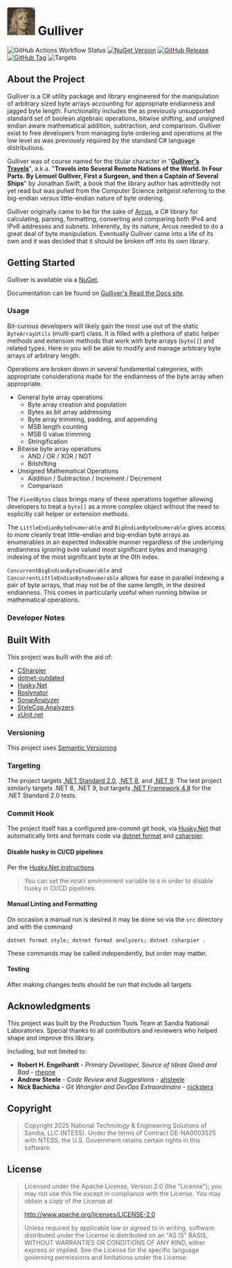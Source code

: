 ﻿# ![Gulliver](src/Gulliver/icon.png) Gulliver

![GitHub Actions Workflow Status](https://img.shields.io/github/actions/workflow/status/sandialabs/Gulliver/build.yml?branch=main)
[![NuGet Version](https://img.shields.io/nuget/v/Gulliver)](https://www.nuget.org/packages/Gulliver)
[![GitHub Release](https://img.shields.io/github/v/release/sandialabs/Gulliver)](https://github.com/sandialabs/Gulliver/releases)
[![GitHub Tag](https://img.shields.io/github/v/tag/sandialabs/Gulliver)](https://github.com/sandialabs/Gulliver/tags)
![Targets](https://img.shields.io/badge/.NET%20Standard%202.0%20|%20.NET%208.0%20|%20.NET%209.0-blue)

## About the Project

Gulliver is a C# utility package and library engineered for the manipulation of arbitrary sized byte arrays accounting for appropriate endianness and jagged byte length. Functionality includes the as previously unsupported standard set of boolean algebraic operations, bitwise shifting, and unsigned endian aware mathematical addition, subtraction, and comparison. Gulliver exist to free developers from managing byte ordering and operations at the low level as was previously required by the standard C# language distributions.

Gulliver was of course named for the titular character in "**[Gulliver's Travels](https://www.gutenberg.org/ebooks/829)**", a.k.a. "**Travels into Several Remote Nations of the World. In Four Parts. By Lemuel Gulliver, First a Surgeon, and then a Captain of Several Ships**" by Jonathan Swift, a book that the library author has admittedly not yet read but was pulled from the Computer Science zeitgeist referring to the big-endian versus little-endian nature of byte ordering.

Gulliver originally came to be for the sake of [Arcus](https://github.com/sandialabs/arcus), a C# library for calculating, parsing, formatting, converting and comparing both IPv4 and IPv6 addresses and subnets. Inherently, by its nature, Arcus needed to do a great deal of byte manipulation. Eventually Gulliver came into a life of its own and it was decided that it should be broken off into its own library.

## Getting Started

Gulliver is available via a [NuGet](https://www.nuget.org/packages/Gulliver/).

Documentation can be found on [Gulliver's Read the Docs site](https://gulliver.readthedocs.io/en/latest/).

### Usage

Bit-curious developers will likely gain the most use out of the static `ByteArrayUtils` (multi-part) class. It is filled with a plethora of static helper methods and extension methods that work with byte arrays (`byte[]`) and related types. Here in you will be able to modify and manage arbitrary byte arrays of arbitrary length.

Operations are broken down in several fundamental categories, with appropriate considerations made for the endianness of the byte array when appropriate.

- General byte array operations
  - Byte array creation and population
  - Bytes as bit array addressing
  - Byte array trimming, padding, and appending
  - MSB length counting
  - MSB 0 value trimming
  - Stringification
- Bitwise byte array operations
  - AND / OR / XOR / NOT
  - Bitshifting
- Unsigned Mathematical Operations
  - Addition / Subtraction / Increment / Decrement
  - Comparison

The `FixedBytes` class brings many of these operations together allowing developers to treat a `byte[]` as a more complex object without the need to explicitly call helper or extension methods.

The `LittleEndianByteEnumerable` and `BigEndianByteEnumerable` gives access to more cleanly treat little-endian and big-endian byte arrays as enumerables in an expected indexable manner regardless of the underlying endianness ignoring `0x00` valued most significant bytes and managing indexing of the most significant byte at the 0th index.

`ConcurrentBigEndianByteEnumerable` and `ConcurrentLittleEndianByteEnumerable` allows for ease in parallel indexing a pair of byte arrays, that may not be of the same length, in the desired endianness. This comes in particularly useful when running bitwise or mathematical operations.

### Developer Notes

## Built With

This project was built with the aid of:

- [CSharpier](https://csharpier.com/)
- [dotnet-outdated](https://github.com/dotnet-outdated/dotnet-outdated)
- [Husky.Net](https://alirezanet.github.io/Husky.Net/)
- [Roslynator](https://josefpihrt.github.io/docs/roslynator/)
- [SonarAnalyzer](https://www.sonarsource.com/products/sonarlint/features/visual-studio/)
- [StyleCop.Analyzers](https://github.com/DotNetAnalyzers/StyleCopAnalyzers)
- [xUnit.net](https://xunit.net/)

### Versioning

This project uses [Semantic Versioning](https://semver.org/)

### Targeting

The project targets [.NET Standard 2.0](https://learn.microsoft.com/en-us/dotnet/standard/net-standard?tabs=net-standard-2-0), [.NET 8](https://learn.microsoft.com/en-us/dotnet/core/whats-new/dotnet-8), and [.NET 9](https://learn.microsoft.com/en-us/dotnet/core/whats-new/dotnet-9/overview). The test project similarly targets .NET 8, .NET 9, but targets [.NET Framework 4.8](https://dotnet.microsoft.com/en-us/download/dotnet-framework/net48) for the .NET Standard 2.0 tests.

### Commit Hook

The project itself has a configured pre-commit git hook, via [Husky.Net](https://alirezanet.github.io/Husky.Net/) that automatically lints and formats code via [dotnet format](https://learn.microsoft.com/en-us/dotnet/core/tools/dotnet-format) and [csharpier](https://csharpier.com/).

#### Disable husky in CI/CD pipelines

Per the [Husky.Net instructions](https://alirezanet.github.io/Husky.Net/guide/automate.html#disable-husky-in-ci-cd-pipelines)

> You can set the `HUSKY` environment variable to `0` in order to disable husky in CI/CD pipelines.

#### Manual Linting and Formatting

On occasion a manual run is desired it may be done so via the `src` directory and with the command

```shell
dotnet format style; dotnet format analyzers; dotnet csharpier .
```

These commands may be called independently, but order may matter.

#### Testing

After making changes tests should be run that include all targets

## Acknowledgments

This project was built by the Production Tools Team at Sandia National Laboratories. Special thanks to all contributors and reviewers who helped shape and improve this library.

Including, but not limited to:

- **Robert H. Engelhardt** - _Primary Developer, Source of Ideas Good and Bad_ - [rheone](https://github.com/rheone)
- **Andrew Steele** - _Code Review and Suggestions_ - [ahsteele](https://github.com/ahsteele)
- **Nick Bachicha** - _Git Wrangler and DevOps Extraordinaire_ - [nicksterx](https://github.com/nicksterx)

## Copyright

> Copyright 2025 National Technology & Engineering Solutions of Sandia, LLC (NTESS). Under the terms of Contract DE-NA0003525 with NTESS, the U.S. Government retains certain rights in this software.

## License

> Licensed under the Apache License, Version 2.0 (the "License"); you may not use this file except in compliance with the License. You may obtain a copy of the License at
>
> http://www.apache.org/licenses/LICENSE-2.0
>
> Unless required by applicable law or agreed to in writing, software distributed under the License is distributed on an "AS IS" BASIS, WITHOUT WARRANTIES OR CONDITIONS OF ANY KIND, either express or implied. See the License for the specific language governing permissions and limitations under the License.

